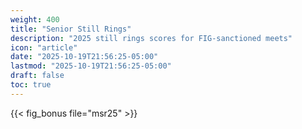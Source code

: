 ```yaml
---
weight: 400
title: "Senior Still Rings"
description: "2025 still rings scores for FIG-sanctioned meets"
icon: "article"
date: "2025-10-19T21:56:25-05:00"
lastmod: "2025-10-19T21:56:25-05:00"
draft: false
toc: true
---
```


{{< fig_bonus file="msr25" >}}